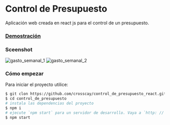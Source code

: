 # Control de Presupuesto
Aplicación web creada en react js para el control de un presupuesto.
### [Demostración](https://crosscay.github.io/control_de_presupuesto_react/)

### Sceenshot
![gasto_semanal_1](https://user-images.githubusercontent.com/15184739/89744684-f930ae00-da74-11ea-9922-8e276f58d60d.PNG)
![gasto_semanal_2](https://user-images.githubusercontent.com/15184739/89744686-0188e900-da75-11ea-8117-635cea218364.PNG)

### Cómo empezar

Para iniciar el proyecto utilice:

```bash
$ git clon https://github.com/crosscay/control_de_presupuesto_react.git
$ cd control_de_presupuesto
# instala las dependencias del proyecto
$ npm i
# ejecute `npm start` para un servidor de desarrollo. Vaya a `http: // localhost: 3000 /`.
$ npm start
```
